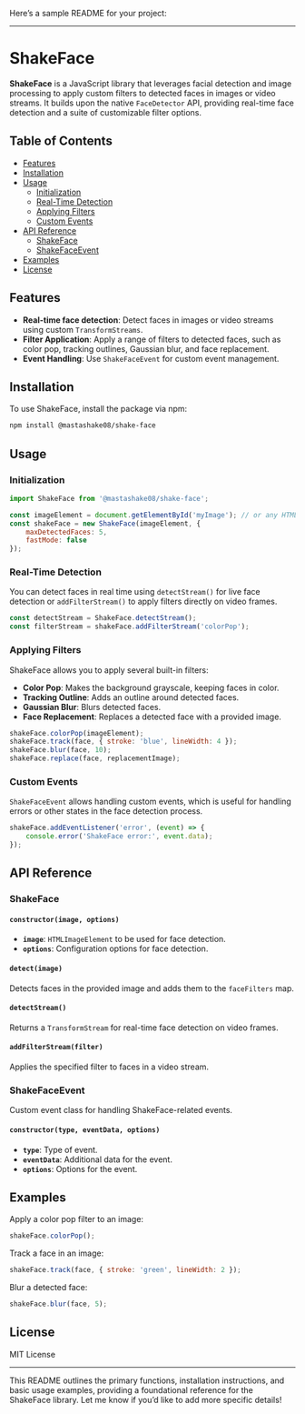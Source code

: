 Here’s a sample README for your project:

---

# ShakeFace

**ShakeFace** is a JavaScript library that leverages facial detection and image processing to apply custom filters to detected faces in images or video streams. It builds upon the native `FaceDetector` API, providing real-time face detection and a suite of customizable filter options.

## Table of Contents

- [Features](#features)
- [Installation](#installation)
- [Usage](#usage)
  - [Initialization](#initialization)
  - [Real-Time Detection](#real-time-detection)
  - [Applying Filters](#applying-filters)
  - [Custom Events](#custom-events)
- [API Reference](#api-reference)
  - [ShakeFace](#shakeface)
  - [ShakeFaceEvent](#shakefaceevent)
- [Examples](#examples)
- [License](#license)

## Features

- **Real-time face detection**: Detect faces in images or video streams using custom `TransformStreams`.
- **Filter Application**: Apply a range of filters to detected faces, such as color pop, tracking outlines, Gaussian blur, and face replacement.
- **Event Handling**: Use `ShakeFaceEvent` for custom event management.

## Installation

To use ShakeFace, install the package via npm:

```bash
npm install @mastashake08/shake-face
```

## Usage

### Initialization

```javascript
import ShakeFace from '@mastashake08/shake-face';

const imageElement = document.getElementById('myImage'); // or any HTMLImageElement
const shakeFace = new ShakeFace(imageElement, {
    maxDetectedFaces: 5,
    fastMode: false
});
```

### Real-Time Detection

You can detect faces in real time using `detectStream()` for live face detection or `addFilterStream()` to apply filters directly on video frames.

```javascript
const detectStream = ShakeFace.detectStream();
const filterStream = shakeFace.addFilterStream('colorPop');
```

### Applying Filters

ShakeFace allows you to apply several built-in filters:

- **Color Pop**: Makes the background grayscale, keeping faces in color.
- **Tracking Outline**: Adds an outline around detected faces.
- **Gaussian Blur**: Blurs detected faces.
- **Face Replacement**: Replaces a detected face with a provided image.

```javascript
shakeFace.colorPop(imageElement);
shakeFace.track(face, { stroke: 'blue', lineWidth: 4 });
shakeFace.blur(face, 10);
shakeFace.replace(face, replacementImage);
```

### Custom Events

`ShakeFaceEvent` allows handling custom events, which is useful for handling errors or other states in the face detection process.

```javascript
shakeFace.addEventListener('error', (event) => {
    console.error('ShakeFace error:', event.data);
});
```

## API Reference

### ShakeFace

#### `constructor(image, options)`

- **`image`**: `HTMLImageElement` to be used for face detection.
- **`options`**: Configuration options for face detection.

#### `detect(image)`

Detects faces in the provided image and adds them to the `faceFilters` map.

#### `detectStream()`

Returns a `TransformStream` for real-time face detection on video frames.

#### `addFilterStream(filter)`

Applies the specified filter to faces in a video stream.

### ShakeFaceEvent

Custom event class for handling ShakeFace-related events.

#### `constructor(type, eventData, options)`

- **`type`**: Type of event.
- **`eventData`**: Additional data for the event.
- **`options`**: Options for the event.

## Examples

Apply a color pop filter to an image:

```javascript
shakeFace.colorPop();
```

Track a face in an image:

```javascript
shakeFace.track(face, { stroke: 'green', lineWidth: 2 });
```

Blur a detected face:

```javascript
shakeFace.blur(face, 5);
```

## License

MIT License

---

This README outlines the primary functions, installation instructions, and basic usage examples, providing a foundational reference for the ShakeFace library. Let me know if you’d like to add more specific details!

